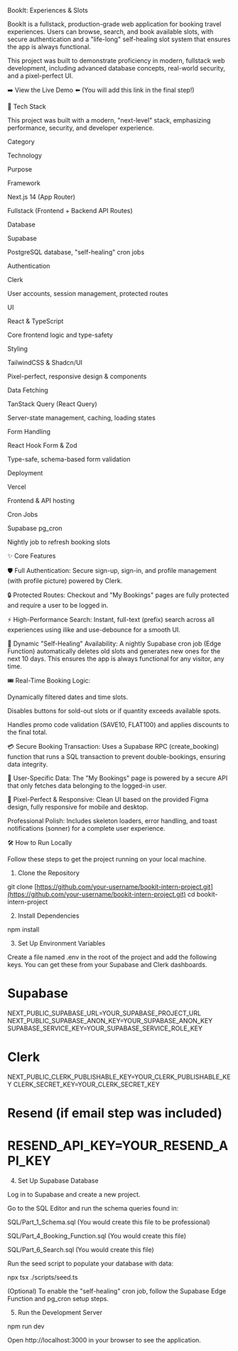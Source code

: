 BookIt: Experiences & Slots

BookIt is a fullstack, production-grade web application for booking travel experiences. Users can browse, search, and book available slots, with secure authentication and a "life-long" self-healing slot system that ensures the app is always functional.

This project was built to demonstrate proficiency in modern, fullstack web development, including advanced database concepts, real-world security, and a pixel-perfect UI.

 ➡️ View the Live Demo ⬅️  (You will add this link in the final step!)

🚀 Tech Stack

This project was built with a modern, "next-level" stack, emphasizing performance, security, and developer experience.

Category

Technology

Purpose

Framework

Next.js 14 (App Router)

Fullstack (Frontend + Backend API Routes)

Database

Supabase

PostgreSQL database, "self-healing" cron jobs

Authentication

Clerk

User accounts, session management, protected routes

UI

React & TypeScript

Core frontend logic and type-safety

Styling

TailwindCSS & Shadcn/UI

Pixel-perfect, responsive design & components

Data Fetching

TanStack Query (React Query)

Server-state management, caching, loading states

Form Handling

React Hook Form & Zod

Type-safe, schema-based form validation

Deployment

Vercel

Frontend & API hosting

Cron Jobs

Supabase pg_cron

Nightly job to refresh booking slots

✨ Core Features

🛡️ Full Authentication: Secure sign-up, sign-in, and profile management (with profile picture) powered by Clerk.

🔒 Protected Routes: Checkout and "My Bookings" pages are fully protected and require a user to be logged in.

⚡ High-Performance Search: Instant, full-text (prefix) search across all experiences using ilike and use-debounce for a smooth UI.

📅 Dynamic "Self-Healing" Availability: A nightly Supabase cron job (Edge Function) automatically deletes old slots and generates new ones for the next 10 days. This ensures the app is always functional for any visitor, any time.

🎟️ Real-Time Booking Logic:

Dynamically filtered dates and time slots.

Disables buttons for sold-out slots or if quantity exceeds available spots.

Handles promo code validation (SAVE10, FLAT100) and applies discounts to the final total.

💳 Secure Booking Transaction: Uses a Supabase RPC (create_booking) function that runs a SQL transaction to prevent double-bookings, ensuring data integrity.

🔐 User-Specific Data: The "My Bookings" page is powered by a secure API that only fetches data belonging to the logged-in user.

📱 Pixel-Perfect & Responsive: Clean UI based on the provided Figma design, fully responsive for mobile and desktop.

Professional Polish: Includes skeleton loaders, error handling, and toast notifications (sonner) for a complete user experience.

🛠️ How to Run Locally

Follow these steps to get the project running on your local machine.

1. Clone the Repository

git clone [https://github.com/your-username/bookit-intern-project.git](https://github.com/your-username/bookit-intern-project.git)
cd bookit-intern-project


2. Install Dependencies

npm install


3. Set Up Environment Variables

Create a file named .env in the root of the project and add the following keys. You can get these from your Supabase and Clerk dashboards.

# Supabase
NEXT_PUBLIC_SUPABASE_URL=YOUR_SUPABASE_PROJECT_URL
NEXT_PUBLIC_SUPABASE_ANON_KEY=YOUR_SUPABASE_ANON_KEY
SUPABASE_SERVICE_KEY=YOUR_SUPABASE_SERVICE_ROLE_KEY

# Clerk
NEXT_PUBLIC_CLERK_PUBLISHABLE_KEY=YOUR_CLERK_PUBLISHABLE_KEY
CLERK_SECRET_KEY=YOUR_CLERK_SECRET_KEY

# Resend (if email step was included)
# RESEND_API_KEY=YOUR_RESEND_API_KEY


4. Set Up Supabase Database

Log in to Supabase and create a new project.

Go to the SQL Editor and run the schema queries found in:

SQL/Part_1_Schema.sql (You would create this file to be professional)

SQL/Part_4_Booking_Function.sql (You would create this file)

SQL/Part_6_Search.sql (You would create this file)

Run the seed script to populate your database with data:

npx tsx ./scripts/seed.ts


(Optional) To enable the "self-healing" cron job, follow the Supabase Edge Function and pg_cron setup steps.

5. Run the Development Server

npm run dev


Open http://localhost:3000 in your browser to see the application.